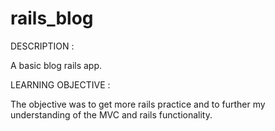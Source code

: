 rails_blog
==========

DESCRIPTION :

  A basic blog rails app.

LEARNING OBJECTIVE : 

  The objective was to get more rails practice and to further my understanding of the MVC and rails functionality.
